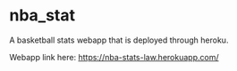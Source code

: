 # nba_stat

A basketball stats webapp that is deployed through heroku.

Webapp link here: https://nba-stats-law.herokuapp.com/
